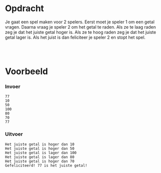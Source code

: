 # <b>Opdracht</b>
Je gaat een spel maken voor 2 spelers. Eerst moet je speler 1 om een getal vragen. Daarna vraag je speler 2 om het getal te raden. Als ze te laag raden zeg je dat het juiste getal hoger is. Als ze te hoog raden zeg je dat het juiste getal lager is. Als het juist is dan feliciteer je speler 2 en stopt het spel.

<br>
<br>

# <b>Voorbeeld</b>

### Invoer
```console?lang=python
77
10
50
100
80
70
77
```

### Uitvoer
```console?lang=python
Het juiste getal is hoger dan 10
Het juiste getal is hoger dan 50
Het juiste getal is lager dan 100
Het juiste getal is lager dan 80
Het juiste getal is hoger dan 70
Gefeliciteerd! 77 is het juiste getal!
```
